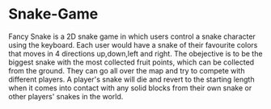 # Snake-Game

Fancy Snake is a 2D snake game in which users control a snake character using the keyboard. Each user would have a snake of their favourite colors that moves in 4 directions up,down,left and right. 
The obejective is to be the biggest snake with the most collected fruit points, which can be collected from the ground. They can go all over the map and try to compete with different players. 
A player's snake will die and revert to the starting length when it comes into contact with any solid blocks from their own snake or other players' snakes in the world.
